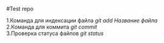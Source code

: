 #Test repo

1.Команда для индексации файла *git add Название файла*<br>
2.Команда для коммита *git commit*<br>
3.Проверка статуса файлов *git status*<br>
